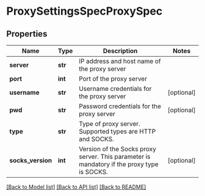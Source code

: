 # ProxySettingsSpecProxySpec

## Properties
Name | Type | Description | Notes
------------ | ------------- | ------------- | -------------
**server** | **str** | IP address and host name of the proxy server | 
**port** | **int** | Port of the proxy server | 
**username** | **str** | Username credentials for the proxy server | [optional] 
**pwd** | **str** | Password credentials for the proxy server | [optional] 
**type** | **str** | Type of proxy server. Supported types are HTTP and SOCKS. | 
**socks_version** | **int** | Version of the Socks proxy server. This parameter is mandatory if the proxy type is SOCKS. | [optional] 

[[Back to Model list]](../README.md#documentation-for-models) [[Back to API list]](../README.md#documentation-for-api-endpoints) [[Back to README]](../README.md)

